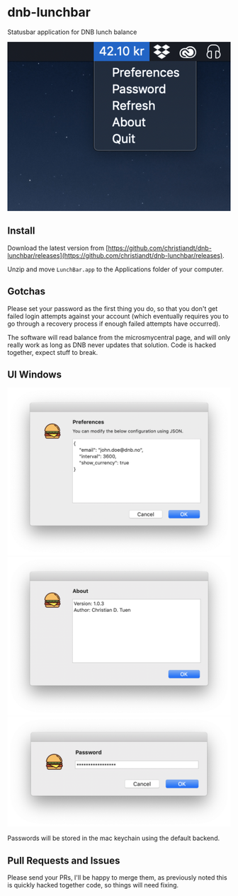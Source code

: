 # dnb-lunchbar
Statusbar application for DNB lunch balance

![alt tag](img/statusbar.png)


## Install
Download the latest version from [https://github.com/christiandt/dnb-lunchbar/releases](https://github.com/christiandt/dnb-lunchbar/releases). 

Unzip and move `LunchBar.app` to the Applications folder of your computer.


## Gotchas
Please set your password as the first thing you do, so that you don't get failed login attempts against your account (which eventually requires you to go through a recovery process if enough failed attempts have occurred).

The software will read balance from the microsmycentral page, and will only really work as long as DNB never updates that solution. Code is hacked together, expect stuff to break.

## UI Windows
![alt tag](img/preferences.png)
![alt tag](img/about.png)
![alt tag](img/password.png)

Passwords will be stored in the mac keychain using the default backend.

## Pull Requests and Issues
Please send your PRs, I'll be happy to merge them, as previously noted this is quickly hacked together code, so things will need fixing.
 